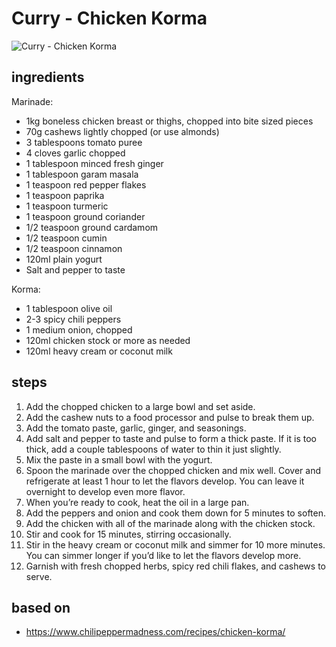 # Curry - Chicken Korma

![Curry - Chicken Korma](images/curry-—-chicken-korma.jpg)

## ingredients

Marinade:

- 1kg boneless chicken breast or thighs, chopped into bite sized pieces
- 70g cashews lightly chopped (or use almonds)
- 3 tablespoons tomato puree
- 4 cloves garlic chopped
- 1 tablespoon minced fresh ginger
- 1 tablespoon garam masala
- 1 teaspoon red pepper flakes
- 1 teaspoon paprika
- 1 teaspoon turmeric
- 1 teaspoon ground coriander
- 1/2 teaspoon ground cardamom
- 1/2 teaspoon cumin
- 1/2 teaspoon cinnamon
- 120ml plain yogurt
- Salt and pepper to taste

Korma:

- 1 tablespoon olive oil
- 2-3 spicy chili peppers
- 1 medium onion, chopped
- 120ml chicken stock or more as needed
- 120ml heavy cream or coconut milk

## steps

1. Add the chopped chicken to a large bowl and set aside.
2. Add the cashew nuts to a food processor and pulse to break them up.
3. Add the tomato paste, garlic, ginger, and seasonings.
4. Add salt and pepper to taste and pulse to form a thick paste. If it is too thick, add a couple tablespoons of water to thin it just slightly.
5. Mix the paste in a small bowl with the yogurt.
6. Spoon the marinade over the chopped chicken and mix well. Cover and refrigerate at least 1 hour to let the flavors develop. You can leave it overnight to develop even more flavor.
7. When you’re ready to cook, heat the oil in a large pan.
8. Add the peppers and onion and cook them down for 5 minutes to soften.
9. Add the chicken with all of the marinade along with the chicken stock.
10. Stir and cook for 15 minutes, stirring occasionally.
11. Stir in the heavy cream or coconut milk and simmer for 10 more minutes. You can simmer longer if you’d like to let the flavors develop more.
12. Garnish with fresh chopped herbs, spicy red chili flakes, and cashews to serve.

## based on

- https://www.chilipeppermadness.com/recipes/chicken-korma/
